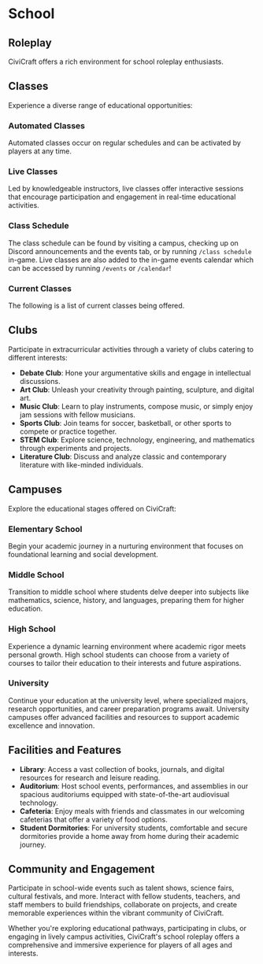 # School

## Roleplay

CiviCraft offers a rich environment for school roleplay enthusiasts.

## Classes

Experience a diverse range of educational opportunities:

### Automated Classes

Automated classes occur on regular schedules and can be activated by players at any time.

### Live Classes

Led by knowledgeable instructors, live classes offer interactive sessions that encourage participation and engagement in real-time educational activities.

### Class Schedule

The class schedule can be found by visiting a campus, checking up on Discord announcements and the events tab, or by running `/class schedule` in-game. Live classes are also added to the in-game events calendar which can be accessed by running `/events` or `/calendar`!

### Current Classes
The following is a list of current classes being offered.

## Clubs

Participate in extracurricular activities through a variety of clubs catering to different interests:

- **Debate Club**: Hone your argumentative skills and engage in intellectual discussions.
- **Art Club**: Unleash your creativity through painting, sculpture, and digital art.
- **Music Club**: Learn to play instruments, compose music, or simply enjoy jam sessions with fellow musicians.
- **Sports Club**: Join teams for soccer, basketball, or other sports to compete or practice together.
- **STEM Club**: Explore science, technology, engineering, and mathematics through experiments and projects.
- **Literature Club**: Discuss and analyze classic and contemporary literature with like-minded individuals.

## Campuses

Explore the educational stages offered on CiviCraft:

### Elementary School

Begin your academic journey in a nurturing environment that focuses on foundational learning and social development.

### Middle School

Transition to middle school where students delve deeper into subjects like mathematics, science, history, and languages, preparing them for higher education.

### High School

Experience a dynamic learning environment where academic rigor meets personal growth. High school students can choose from a variety of courses to tailor their education to their interests and future aspirations.

### University

Continue your education at the university level, where specialized majors, research opportunities, and career preparation programs await. University campuses offer advanced facilities and resources to support academic excellence and innovation.

## Facilities and Features

- **Library**: Access a vast collection of books, journals, and digital resources for research and leisure reading.
- **Auditorium**: Host school events, performances, and assemblies in our spacious auditoriums equipped with state-of-the-art audiovisual technology.
- **Cafeteria**: Enjoy meals with friends and classmates in our welcoming cafeterias that offer a variety of food options.
- **Student Dormitories**: For university students, comfortable and secure dormitories provide a home away from home during their academic journey.

## Community and Engagement

Participate in school-wide events such as talent shows, science fairs, cultural festivals, and more. Interact with fellow students, teachers, and staff members to build friendships, collaborate on projects, and create memorable experiences within the vibrant community of CiviCraft.

Whether you're exploring educational pathways, participating in clubs, or engaging in lively campus activities, CiviCraft's school roleplay offers a comprehensive and immersive experience for players of all ages and interests.